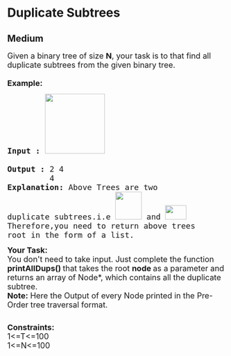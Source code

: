 # Duplicate Subtrees
##  Medium 
<div class="problem-statement">
                <p></p><p><span style="font-size:18px">Given a binary tree of size <strong>N</strong>, your task is to that find&nbsp;all duplicate subtrees from the given binary tree.<br>
<br>
<strong>Example:</strong></span></p>

<pre><span style="font-size:18px"><strong>Input :</strong> <img alt="" src="http://contribute.geeksforgeeks.org/wp-content/uploads/tree1-1.png" style="height:138px; width:138px" class="img-responsive">

<strong>Output : </strong>2 4
&nbsp;        4
<strong>Explanation: </strong>Above Trees are two 
duplicate subtrees.i.e <img alt="" src="http://contribute.geeksforgeeks.org/wp-content/uploads/tree2-1.png" style="height:64px; width:61px" class="img-responsive"> and <img alt="" src="http://contribute.geeksforgeeks.org/wp-content/uploads/tree3.png" style="height:33px; width:49px" class="img-responsive">
Therefore,you need to return above trees 
root in the form of a list.</span></pre>

<p><span style="font-size:18px"><strong>Your Task:</strong><br>
You don't need to take input. Just complete the function<strong> printAllDups() </strong>that takes the root <strong>node </strong>as a parameter and returns an array of Node*, which contains all the duplicate subtree.<br>
<strong>Note:</strong> Here the Output of every Node printed in the Pre-Order tree traversal format.</span></p>

<p><br>
<span style="font-size:18px"><strong>Constraints:</strong><br>
1&lt;=T&lt;=100<br>
1&lt;=N&lt;=100</span></p>
 <p></p>
            </div>